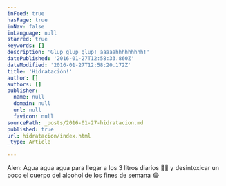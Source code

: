 ```yaml
---
inFeed: true
hasPage: true
inNav: false
inLanguage: null
starred: true
keywords: []
description: 'Glup glup glup! aaaaahhhhhhhhh!'
datePublished: '2016-01-27T12:58:33.860Z'
dateModified: '2016-01-27T12:58:20.172Z'
title: 'Hidratación!'
author: []
authors: []
publisher:
  name: null
  domain: null
  url: null
  favicon: null
sourcePath: _posts/2016-01-27-hidratacion.md
published: true
url: hidratacion/index.html
_type: Article

---
```

Alen: Agua agua agua para llegar a los 3 litros diarios 💪🏻 y desintoxicar un poco el cuerpo del alcohol de los fines de semana 😂